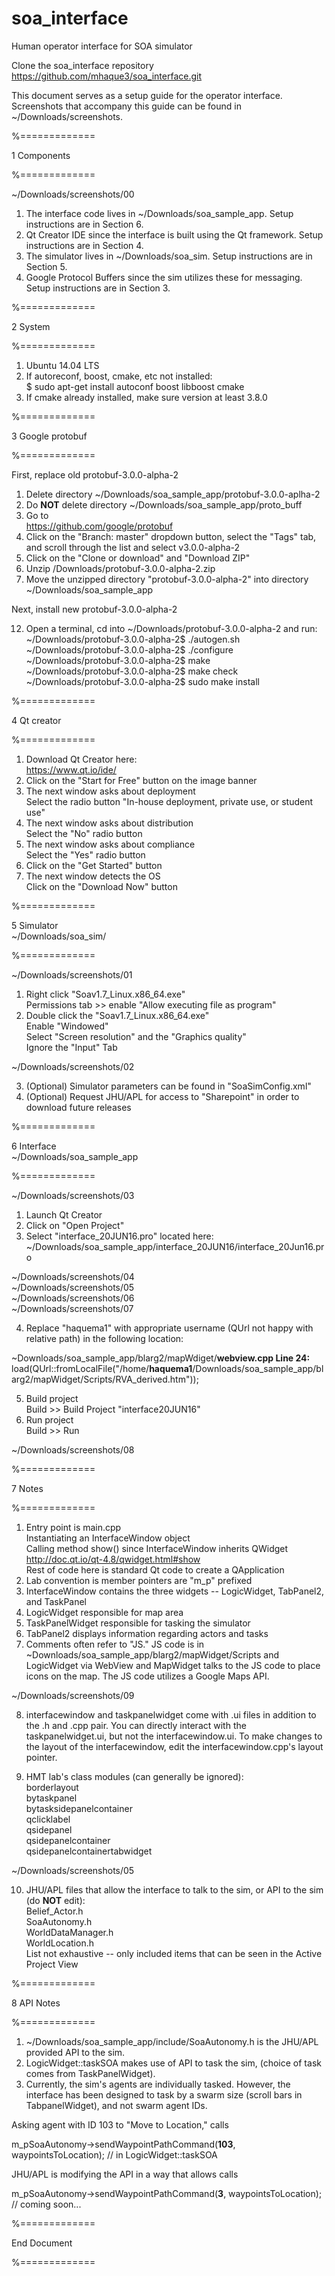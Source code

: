 # soa_interface
Human operator interface for SOA simulator



Clone the soa_interface repository <br />
	https://github.com/mhaque3/soa_interface.git<br />
		
This document serves as a setup guide for the operator interface. Screenshots that accompany this guide can be found in ~/Downloads/screenshots.<br /> 



%=============

1  Components

%=============
	
	

~/Downloads/screenshots/00<br />
 
01.  The interface code lives in ~/Downloads/soa_sample_app. Setup instructions are in Section 6.<br />
02.  Qt Creator IDE since the interface is built using the Qt framework. Setup instructions are in Section 4.<br />  
03.  The simulator lives in ~/Downloads/soa_sim. Setup instructions are in Section 5.<br /> 
03.  Google Protocol Buffers since the sim utilizes these for messaging. Setup instructions are in Section 3.<br />



%=============

2  System

%=============



01.  Ubuntu 14.04 LTS<br />
02.  If autoreconf, boost, cmake, etc not installed:<br />
	$  sudo apt-get install autoconf boost libboost cmake<br />
03.  If cmake already installed, make sure version at least 3.8.0<br />



%=============

3  Google protobuf

%=============



First, replace old protobuf-3.0.0-alpha-2<br /> 

01.  Delete directory ~/Downloads/soa_sample_app/protobuf-3.0.0-aplha-2<br /> 
02.  Do **NOT** delete directory ~/Downloads/soa_sample_app/proto_buff<br /> 
03.  Go to<br />
	https://github.com/google/protobuf<br />
04.  Click on the "Branch: master" dropdown button, select the "Tags" tab, and scroll through the list and select v3.0.0-alpha-2<br />
08.  Click on the "Clone or download" and "Download ZIP"<br />
10.  Unzip /Downloads/protobuf-3.0.0-alpha-2.zip<br />
11.  Move the unzipped directory "protobuf-3.0.0-alpha-2" into directory ~/Downloads/soa_sample_app<br />

Next, install new protobuf-3.0.0-alpha-2<br />

12.  Open a terminal, cd into ~/Downloads/protobuf-3.0.0-alpha-2 and run:<br />
~/Downloads/protobuf-3.0.0-alpha-2$  ./autogen.sh<br />
~/Downloads/protobuf-3.0.0-alpha-2$  ./configure<br />
~/Downloads/protobuf-3.0.0-alpha-2$  make<br />
~/Downloads/protobuf-3.0.0-alpha-2$  make check<br />
~/Downloads/protobuf-3.0.0-alpha-2$  sudo make install<br />



%=============

4  Qt creator

%=============



01.  Download Qt Creator here:<br />
	https://www.qt.io/ide/<br />
02.  Click on the "Start for Free" button on the image banner<br />
03.  The next window asks about deployment<br />
	Select the radio button "In-house deployment, private use, or student use"<br />
04.  The next window asks about distribution<br />
	Select the "No" radio button<br /> 
05.  The next window asks about compliance<br />
	Select the "Yes" radio button<br />
06.  Click on the "Get Started" button<br />
07.  The next window detects the OS<br />
	Click on the "Download Now" button<br />



%=============

5  Simulator<br />
~/Downloads/soa_sim/

%=============



~/Downloads/screenshots/01<br />

01.  Right click "Soav1.7_Linux.x86_64.exe"<br />
	Permissions tab >> enable "Allow executing file as program"<br />
02.  Double click the "Soav1.7_Linux.x86_64.exe"<br />
	Enable "Windowed"<br />
	Select "Screen resolution" and the "Graphics quality"<br />
  	Ignore the "Input" Tab<br />
  	  	
~/Downloads/screenshots/02<br />

03.  (Optional) Simulator parameters can be found in "SoaSimConfig.xml"<br />
04.  (Optional) Request JHU/APL for access to "Sharepoint" in order to download future releases<br />



%=============

6  Interface<br /> 
~/Downloads/soa_sample_app

%=============



~/Downloads/screenshots/03<br />

01.  Launch Qt Creator<br />
02.  Click on "Open Project"<br />
03.  Select "interface_20JUN16.pro" located here:<br />
	~/Downloads/soa_sample_app/interface_20JUN16/interface_20Jun16.pro<br />

~/Downloads/screenshots/04<br />
~/Downloads/screenshots/05<br />
~/Downloads/screenshots/06<br />
~/Downloads/screenshots/07<br />

04.  Replace "haquema1" with appropriate username (QUrl not happy with relative path) in the following location:<br />

~Downloads/soa_sample_app/blarg2/mapWdiget/**webview.cpp Line 24:**<br />
load(QUrl::fromLocalFile("/home/**haquema1**/Downloads/soa_sample_app/blarg2/mapWidget/Scripts/RVA_derived.htm"));<br />

05.  Build project<br />
	Build >> Build Project "interface20JUN16"<br />
06.  Run project<br />
	Build >> Run<br />
	
~/Downloads/screenshots/08<br />



%=============

7  Notes

%=============



01.  Entry point is main.cpp<br />
	Instantiating an InterfaceWindow object<br />
	Calling method show() since InterfaceWindow inherits QWidget<br />
	http://doc.qt.io/qt-4.8/qwidget.html#show<br />
	Rest of code here is standard Qt code to create a QApplication<br />
02.  Lab convention is member pointers are "m_p" prefixed<br />
03.  InterfaceWindow contains the three widgets -- LogicWidget, TabPanel2, and TaskPanel<br />
04.  LogicWidget responsible for map area<br />
05.  TaskPanelWidget responsible for tasking the simulator<br />
06.  TabPanel2 displays information regarding actors and tasks<br />
07.  Comments often refer to "JS." JS code is in ~Downloads/soa_sample_app/blarg2/mapWidget/Scripts and LogicWidget via WebView and MapWidget talks to the JS code to place icons on the map. The JS code utilizes a Google Maps API.<br /> 

~/Downloads/screenshots/09<br />

08.  interfacewindow and taskpanelwidget come with .ui files in addition to the .h and .cpp pair. You can directly interact with the taskpanelwidget.ui, but not the interfacewindow.ui. To make changes to the layout of the interfacewindow, edit the interfacewindow.cpp's layout pointer.<br />

09.  HMT lab's class modules (can generally be ignored):<br />
	borderlayout<br />
	bytaskpanel<br />
	bytasksidepanelcontainer<br />
	qclicklabel<br />
	qsidepanel<br />
	qsidepanelcontainer<br />
	qsidepanelcontainertabwidget<br />
	
~/Downloads/screenshots/05<br />
	
10.  JHU/APL files that allow the interface to talk to the sim, or API to the sim (do **NOT** edit):<br /> 
	Belief_Actor.h<br />
	SoaAutonomy.h<br />
	WorldDataManager.h<br />
	WorldLocation.h<br />
     List not exhaustive -- only included items that can be seen in the Active Project View<br />
     
     
     
%=============

8  API Notes

%=============



01.  ~/Downloads/soa_sample_app/include/SoaAutonomy.h is the JHU/APL provided API to the sim.<br />
02.  LogicWidget::taskSOA makes use of API to task the sim, (choice of task comes from TaskPanelWidget).<br />
03.  Currently, the sim's agents are individually tasked. However, the interface has been designed to task by a swarm size (scroll bars in TabpanelWidget), and not swarm agent IDs.<br />

Asking agent with ID 103 to "Move to Location," calls<br />

m_pSoaAutonomy->sendWaypointPathCommand(**103**, waypointsToLocation); // in LogicWidget::taskSOA<br />

JHU/APL is modifying the API in a way that allows calls<br />

m_pSoaAutonomy->sendWaypointPathCommand(**3**, waypointsToLocation); // coming soon...<br />




%=============

End Document

%=============



